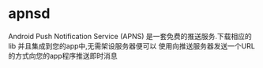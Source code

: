 apnsd
=====
Android Push Notification Service (APNS) 是一套免费的推送服务.下载相应的lib 并且集成到您的app中,无需架设服务器便可以 使用向推送服务器发送一个URL的方式向您的app程序推送即时消息
